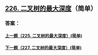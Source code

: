 ## [226. 二叉树的最大深度](https://leetcode-cn.com/problems/merge-two-sorted-lists/)（简单）





### 答案：



#### [上一题（225. 二叉树的最大深度）(简单)](https://github.com/sdwwld/leetCode/blob/master/src/main/java/com/wld/java/leetcode/leetCode0225.md)

#### [下一题（227. 二叉树的最大深度）(简单)](https://github.com/sdwwld/leetCode/blob/master/src/main/java/com/wld/java/leetcode/leetCode0227.md)